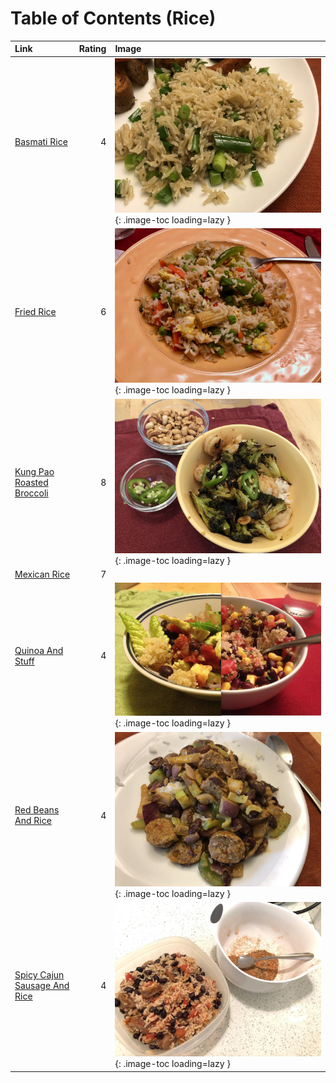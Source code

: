 # Table of Contents (Rice)

| Link                                                              |   Rating | Image                                                                                                 |
|:------------------------------------------------------------------|---------:|:------------------------------------------------------------------------------------------------------|
| [Basmati Rice](./basmati_rice.md)                                 |        4 | ![basmati_rice.jpg](./basmati_rice.jpg){: .image-toc loading=lazy }                                   |
| [Fried Rice](./fried_rice.md)                                     |        6 | ![fried_rice.jpeg](./fried_rice.jpeg){: .image-toc loading=lazy }                                     |
| [Kung Pao Roasted Broccoli](./kung_pao_roasted_broccoli.md)       |        8 | ![kung_pao_roasted_broccoli.jpeg](./kung_pao_roasted_broccoli.jpeg){: .image-toc loading=lazy }       |
| [Mexican Rice](./mexican_rice.md)                                 |        7 | <!-- TODO: Capture image -->                                                                          |
| [Quinoa And Stuff](./quinoa_and_stuff.md)                         |        4 | ![quinoa_and_stuff.jpg](./quinoa_and_stuff.jpg){: .image-toc loading=lazy }                           |
| [Red Beans And Rice](./red_beans_and_rice.md)                     |        4 | ![red_beans_and_rice.jpeg](./red_beans_and_rice.jpeg){: .image-toc loading=lazy }                     |
| [Spicy Cajun Sausage And Rice](./spicy_cajun_sausage_and_rice.md) |        4 | ![spicy_cajun_sausage_and_rice.jpeg](./spicy_cajun_sausage_and_rice.jpeg){: .image-toc loading=lazy } |
